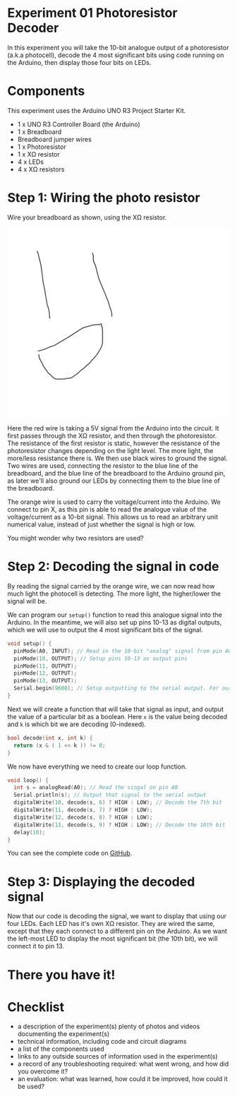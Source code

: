 # Experiment 01 Photoresistor Decoder
In this experiment you will take the 10-bit analogue output of a photoresistor (a.k.a photocell), decode the 4 most significant bits using code running on the Arduino, then display those four bits on LEDs.

# Components
This experiment uses the Arduino UNO R3 Project Starter Kit.
* 1 x UNO R3 Controller Board (the Arduino)
* 1 x Breadboard
* Breadboard jumper wires
* 1 x Photoresistor
* 1 x XΩ resistor
* 4 x LEDs
* 4 x XΩ resistors

# Step 1: Wiring the photo resistor
Wire your breadboard as shown, using the XΩ resistor.

![](https://github.com/JoshIsAStudent/physical-computing/blob/main/01-photoresistor-decoder/photo/temp.png)

Here the red wire is taking a 5V signal from the Arduino into the circuit. It first passes through the XΩ resistor, and then through the photoresistor. The resistance of the first resistor is static, however the resistance of the photoresistor changes depending on the light level. The more light, the more/less resistance there is. We then use black wires to ground the signal. Two wires are used, connecting the resistor to the blue line of the breadboard, and the blue line of the breadboard to the Arduino ground pin, as later we'll also ground our LEDs by connecting them to the blue line of the breadboard.

The orange wire is used to carry the voltage/current into the Arduino. We connect to pin X, as this pin is able to read the analogue value of the voltage/current as a 10-bit signal. This allows us to read an arbitrary unit numerical value, instead of just whether the signal is high or low.

You might wonder why two resistors are used?

# Step 2: Decoding the signal in code
By reading the signal carried by the orange wire, we can now read how much light the photocell is detecting. The more light, the higher/lower the signal will be.

We can program our `setup()` function to read this analogue signal into the Arduino. In the meantime, we will also set up pins 10-13 as digital outputs, which we will use to output the 4 most significant bits of the signal.

```C
void setup() {
  pinMode(A0, INPUT); // Read in the 10-bit "analog" signal from pin A0
  pinMode(10, OUTPUT); // Setup pins 10-13 as output pins
  pinMode(11, OUTPUT);
  pinMode(12, OUTPUT);
  pinMode(13, OUTPUT);
  Serial.begin(9600); // Setup outputting to the serial output. For our purposes, "9600" is just a magic number
}
```

Next we will create a function that will take that signal as input, and output the value of a particular bit as a boolean. Here `x` is the value being decoded and `k` is which bit we are decoding (0-indexed).

```C
bool decode(int x, int k) {
  return (x & ( 1 << k )) != 0;
}
```

We now have everything we need to create our loop function.

```C
void loop() {
  int s = analogRead(A0); // Read the singal on pin A0
  Serial.println(s); // Output that signal to the serial output
  digitalWrite(10, decode(s, 6) ? HIGH : LOW); // Decode the 7th bit
  digitalWrite(11, decode(s, 7) ? HIGH : LOW);
  digitalWrite(12, decode(s, 8) ? HIGH : LOW);
  digitalWrite(13, decode(s, 9) ? HIGH : LOW); // Decode the 10th bit
  delay(10);
}
```

You can see the complete code on [GitHub](https://github.com/JoshIsAStudent/physical-computing/blob/main/01-photoresistor-decoder/01-photoresistor-decoder.ino).

# Step 3: Displaying the decoded signal
Now that our code is decoding the signal, we want to display that using our four LEDs. Each LED has it's own XΩ resistor. They are wired the same, except that they each connect to a different pin on the Arduino. As we want the left-most LED to display the most significant bit (the 10th bit), we will connect it to pin 13.

# There you have it!

# Checklist
* a description of the experiment(s)
plenty of photos and videos documenting the experiment(s)
* technical information, including code and circuit diagrams
* a list of the components used
* links to any outside sources of information used in the experiment(s)
* a record of any troubleshooting required: what went wrong, and how did you overcome it?
* an evaluation: what was learned, how could it be improved, how could it be used?
